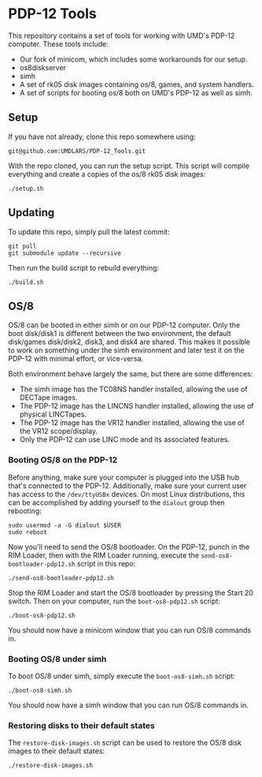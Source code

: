 # PDP-12 Tools
This repository contains a set of tools for working with UMD's PDP-12 computer. These tools include:
* Our fork of minicom, which includes some workarounds for our setup.
* os8diskserver
* simh
* A set of rk05 disk images containing os/8, games, and system handlers.
* A set of scripts for booting os/8 both on UMD's PDP-12 as well as simh.

## Setup
If you have not already, clone this repo somewhere using:
```
git@github.com:UMDLARS/PDP-12_Tools.git
```

With the repo cloned, you can run the setup script.
This script will compile everything and create a copies of the os/8 rk05 disk images:
```
./setup.sh
```

## Updating
To update this repo, simply pull the latest commit:
```
git pull
git submodule update --recursive
```
Then run the build script to rebuild everything:
```
./build.sh
```

## OS/8
OS/8 can be booted in either simh or on our PDP-12 computer.
Only the boot disk/disk1 is different between the two environment, the default disk/games disk/disk2, disk3, and disk4 are shared.
This makes it possible to work on something under the simh environment and later test it on the PDP-12 with minimal effort, or vice-versa.

Both environment behave largely the same, but there are some differences:
* The simh image has the TC08NS handler installed, allowing the use of DECTape images.
* The PDP-12 image has the LINCNS handler installed, allowing the use of physical LINCTapes.
* The PDP-12 image has the VR12 handler installed, allowing the use of the VR12 scope/display.
* Only the PDP-12 can use LINC mode and its associated features.

### Booting OS/8 on the PDP-12
Before anything, make sure your computer is plugged into the USB hub that's connected to the PDP-12.
Additionally, make sure your current user has access to the `/dev/ttyUSBx` devices.
On most Linux distributions, this can be accomplished by adding yourself to the `dialout` group then rebooting:
```
sudo usermod -a -G dialout $USER
sudo reboot
```

Now you'll need to send the OS/8 bootloader.
On the PDP-12, punch in the RIM Loader, then with the RIM Loader running, execute the `send-os8-bootloader-pdp12.sh` script in this repo:
```
./send-os8-bootloader-pdp12.sh
```


Stop the RIM Loader and start the OS/8 bootloader by pressing the Start 20 switch.
Then on your computer, run the `boot-os8-pdp12.sh` script:
```
./boot-os8-pdp12.sh
```

You should now have a minicom window that you can run OS/8 commands in.

### Booting OS/8 under simh
To boot OS/8 under simh, simply execute the `boot-os8-simh.sh` script:
```
./boot-os8-simh.sh
```

You should now have a simh window that you can run OS/8 commands in.

### Restoring disks to their default states
The `restore-disk-images.sh` script can be used to restore the OS/8 disk images to their default states:
```
./restore-disk-images.sh
```

